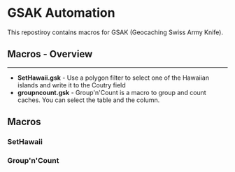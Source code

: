 # GSAK Automation

This repostiroy contains macros for GSAK (Geocaching Swiss Army Knife).

## Macros - Overview
------
* **SetHawaii.gsk** - Use a polygon filter to select one of the Hawaiian islands and write it to the Coutry field 
* **groupncount.gsk** - Group'n'Count is a macro to group and count caches. You can select the table and the column.

Macros
------ 

### SetHawaii

### Group'n'Count